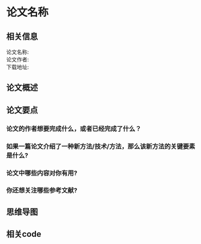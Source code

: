 # 论文名称

## 相关信息

论文名称:
<br/>
论文作者:
<br/>
下载地址:
<br/>

## 论文概述

## 论文要点

### 论文的作者想要完成什么，或者已经完成了什么？

### 如果一篇论文介绍了一种新方法/技术/方法，那么该新方法的关键要素是什么?

### 论文中哪些内容对你有用?

### 你还想关注哪些参考文献?

## 思维导图





## 相关code





